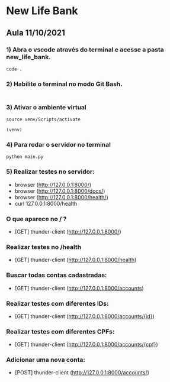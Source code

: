 # New Life Bank

## Aula 11/10/2021

### 1) Abra o vscode através do terminal e acesse a pasta new_life_bank.
```
code .
```
### 2) Habilite o terminal no modo Git Bash. <br/><br/>

### 3) Ativar o ambiente virtual
```
source venv/Scripts/activate
```
```(venv)  ```

### 4) Para rodar o servidor no terminal
```
python main.py
```

### 5) Realizar testes no servidor:
* browser (http://127.0.0.1:8000/)
* browser (http://127.0.0.1:8000/docs/)
* browser (http://127.0.0.1:8000/health/)
* curl 127.0.0.1:8000/health
### O que aparece  no / ?
* [GET]   thunder-client (http://127.0.0.1:8000/)
### Realizar testes no /health
* [GET]   thunder-client (http://127.0.0.1:8000/health)
### Buscar todas contas cadastradas:
* [GET]   thunder-client (http://127.0.0.1:8000/accounts)
### Realizar testes com diferentes IDs:
* [GET]   thunder-client (http://127.0.0.1:8000/accounts/{id})
### Realizar testes com diferentes CPFs:
* [GET]   thunder-client (http://127.0.0.1:8000/accounts/{cpf})
### Adicionar uma nova conta:
* [POST]  thunder-client (http://127.0.0.1:8000/accounts/)